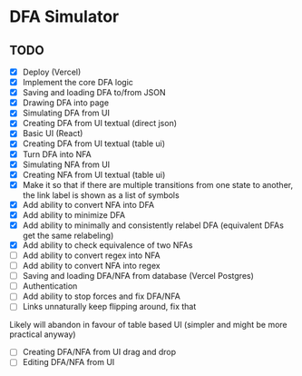 # DFA Simulator

## TODO

- [x] Deploy (Vercel)
- [x] Implement the core DFA logic
- [x] Saving and loading DFA to/from JSON
- [x] Drawing DFA into page
- [x] Simulating DFA from UI
- [x] Creating DFA from UI textual (direct json)
- [x] Basic UI (React)
- [x] Creating DFA from UI textual (table ui)
- [x] Turn DFA into NFA
- [x] Simulating NFA from UI
- [x] Creating NFA from UI textual (table ui)
- [x] Make it so that if there are multiple transitions from one state to another, the link label is shown as a list of symbols
- [x] Add ability to convert NFA into DFA
- [x] Add ability to minimize DFA
- [x] Add ability to minimally and consistently relabel DFA (equivalent DFAs get the same relabeling)
- [x] Add ability to check equivalence of two NFAs
- [ ] Add ability to convert regex into NFA
- [ ] Add ability to convert NFA into regex
- [ ] Saving and loading DFA/NFA from database (Vercel Postgres)
- [ ] Authentication
- [ ] Add ability to stop forces and fix DFA/NFA
- [ ] Links unnaturally keep flipping around, fix that

Likely will abandon in favour of table based UI (simpler and might be more practical anyway)

- [ ] Creating DFA/NFA from UI drag and drop
- [ ] Editing DFA/NFA from UI
